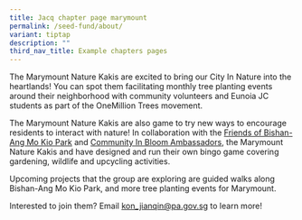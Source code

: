 ```yaml
---
title: Jacq chapter page marymount
permalink: /seed-fund/about/
variant: tiptap
description: ""
third_nav_title: Example chapters pages
---
```

<p>The Marymount Nature Kakis are excited to bring our City In Nature into
the heartlands! You can spot them facilitating monthly tree planting events
around their neighborhood with community volunteers and Eunoia JC students
as part of the OneMillion Trees movement.</p>
<p>The Marymount Nature Kakis are also game to try new ways to encourage
residents to interact with nature! In collaboration with the <a href="https://www.facebook.com/groups/190636865014950" rel="noopener noreferrer nofollow" target="_blank">Friends of Bishan-Ang Mo Kio Park</a> and
<a href="https://gardeningsg.nparks.gov.sg/page-index/programming/cib-ambassadors/" rel="noopener noreferrer nofollow" target="_blank">Community In Bloom Ambassadors</a>, the Marymount Nature Kakis and have
designed and run their own bingo game covering gardening, wildlife and
upcycling activities.</p>
<p>Upcoming projects that the group are exploring are guided walks along
Bishan-Ang Mo Kio Park, and more tree planting events for Marymount.</p>
<p>Interested to join them? Email <a href="mailto:&quot;koh_jianqin@pa.gov.sg&quot;" rel="noopener noreferrer nofollow" target="_blank">kon_jianqin@pa.gov.sg</a> to
learn more!</p>